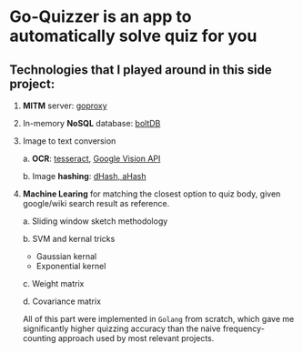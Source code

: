 # **Go-Quizzer** is an app to automatically solve quiz for you

## Technologies that I played around in this side project:

1. **MITM** server: [goproxy](https://github.com/elazarl/goproxy)

2. In-memory **NoSQL** database: [boltDB](https://github.com/boltdb/bolt)

3. Image to text conversion

    a. **OCR**: [tesseract](https://github.com/otiai10/gosseract), [Google Vision API](https://cloud.google.com/vision/docs/ocr)
    
    b. Image **hashing**: [dHash, aHash](github.com/devedge/imagehash)

4. **Machine Learing** for matching the closest option to quiz body, given google/wiki search result as reference.
    
    a. Sliding window sketch methodology

    b. SVM and kernal tricks
    
      - Gaussian kernal
      - Exponential kernel

    c. Weight matrix 
    
    d. Covariance matrix

     All of this part were implemented in ```Golang``` from scratch, which gave me significantly higher quizzing accuracy than the naive frequency-counting approach used by most relevant projects. 
